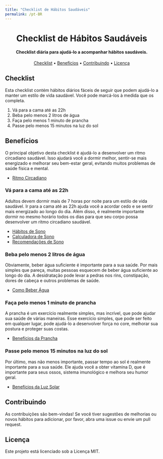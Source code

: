 ```yaml
---
title: "Checklist de Hábitos Saudáveis"
permalink: /pt-BR
---
```


<h1 align="center">
    Checklist de Hábitos Saudáveis
</h1>

<h4 align="center">
    Checklist diária para ajudá-lo a acompanhar hábitos saudáveis.
</h4>

<p align="center">
  <a href="#checklist">Checklist</a> •
  <a href="#benefícios">Benefícios</a> •
  <a href="#contribuindo">Contribuindo</a> •
  <a href="#licença">Licença</a>
</p>

## Checklist

Esta checklist contém hábitos diários fáceis de seguir que podem ajudá-lo a manter um estilo de vida saudável.
Você pode marcá-los à medida que os completa.

1. Vá para a cama até as 22h
2. Beba pelo menos 2 litros de água
3. Faça pelo menos 1 minuto de prancha
4. Passe pelo menos 15 minutos na luz do sol

## Benefícios

O principal objetivo desta checklist é ajudá-lo a desenvolver um ritmo circadiano saudável.
Isso ajudará você a dormir melhor, sentir-se mais energizado e melhorar seu bem-estar geral, evitando muitos problemas de saúde física e mental.

- [Ritmo Circadiano](https://www.sleepfoundation.org/circadian-rhythm)

### Vá para a cama até as 22h

Adultos devem dormir mais de 7 horas por noite para um estilo de vida saudável.
Ir para a cama até as 22h ajuda você a acordar cedo e se sentir mais energizado ao longo do dia.
Além disso, é realmente importante dormir no mesmo horário todos os dias para que seu corpo possa desenvolver um ritmo circadiano saudável.

- [Hábitos de Sono](https://www.sleepfoundation.org/sleep-habits)
- [Calculadora de Sono](https://www.sleepfoundation.org/sleep-calculator)
- [Recomendações de Sono](https://pmc.ncbi.nlm.nih.gov/articles/PMC6267703/table/t1-nss-10-421/)

### Beba pelo menos 2 litros de água

Obviamente, beber água suficiente é importante para a sua saúde.
Por mais simples que pareça, muitas pessoas esquecem de beber água suficiente ao longo do dia.
A desidratação pode levar a pedras nos rins, constipação, dores de cabeça e outros problemas de saúde.

- [Como Beber Água](https://www.healthdirect.gov.au/drinking-water-and-your-health)

### Faça pelo menos 1 minuto de prancha

A prancha é um exercício realmente simples, mas incrível, que pode ajudar sua saúde de várias maneiras.
Esse exercício simples, que pode ser feito em qualquer lugar, pode ajudá-lo a desenvolver força no core, melhorar sua postura e proteger suas costas.

- [Benefícios da Prancha](https://health.clevelandclinic.org/plank-exercise-benefits)

### Passe pelo menos 15 minutos na luz do sol

Por último, mas não menos importante, passar tempo ao sol é realmente importante para a sua saúde.
Ele ajuda você a obter vitamina D, que é importante para seus ossos, sistema imunológico e melhora seu humor geral.

- [Benefícios da Luz Solar](https://health.clevelandclinic.org/how-much-sunshine-you-need-daily)

## Contribuindo

As contribuições são bem-vindas! Se você tiver sugestões de melhorias ou novos hábitos para adicionar, por favor, abra uma issue ou envie um pull request.

## Licença

Este projeto está licenciado sob a Licença MIT.
